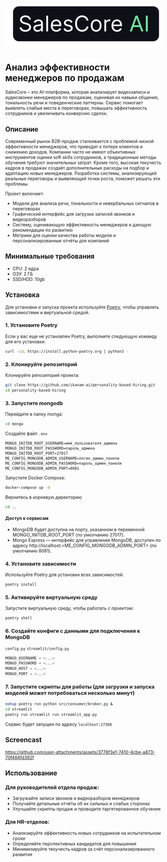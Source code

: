 <p align="center">
     <img src="extensions/views/salescore_logo.png" alt="Логотип проекта" width="600" style="display: inline-block; vertical-align: middle; margin-right: 10px;"/><br/>
</p>


# Анализ эффективности менеджеров по продажам
SalesCore – это AI-платформа, которая анализирует видеозаписи и аудиозвонки менеджеров по продажам, оценивая их навыки общения, тональность речи и поведенческие паттерны. Сервис помогает выявлять слабые места в переговорах, повышать эффективность сотрудников и увеличивать конверсию сделок.

## Описание

Современный рынок B2B-продаж сталкивается с проблемой низкой эффективности менеджеров, что приводит к потере клиентов и снижению доходов. Компании часто не имеют объективных инструментов оценки soft skills сотрудников, а традиционные методы обучения требуют значительных затрат. Кроме того, высокая текучесть кадров в продажах создаёт дополнительные расходы на подбор и адаптацию новых менеджеров. Разработка системы, анализирующей реальные переговоры и выявляющей точки роста, поможет решать эти проблемы.

Проект включает:
- Модели для анализа речи, тональности и невербальных сигналов в переговорах
- Графический интерфейс для загрузки записей звонков и видеоразборов
- Систему, оценивающую эффективность менеджеров и дающую рекомендации по развитию
- Метрики для оценки качества работы модели и персонализированные отчёты для компаний


## Минимальные требования
- CPU: 2 ядра
- ОЗУ: 2 ГБ
- SSD/HDD: 10gb

## Установка

Для установки и запуска проекта используйте [Poetry](https://python-poetry.org/), чтобы управлять зависимостями и виртуальной средой.


### 1. Установите Poetry

Если у вас еще не установлен Poetry, выполните следующую команду для его установки:

```bash
curl -sSL https://install.python-poetry.org | python3 -
```

### 2. Клонируйте репозиторий

Клонируйте репозиторий проекта:

```bash
git clone https://github.com/ikanam-ai/personality-based-hiring.git
cd personality-based-hiring
```

### 3. Запустите mongodb

Перейдите в папку monga:

```bash
cd monga
```

Создайте файл `.env`

```
MONGO_INITDB_ROOT_USERNAME=имя_пользователя_админа
MONGO_INITDB_ROOT_PASSWORD=пароль_админа
MONGO_INITDB_ROOT_PORT=27017
ME_CONFIG_MONGODB_ADMIN_USERNAME=логин_админ_панели
ME_CONFIG_MONGODB_ADMIN_PASSWORD=пароль_админ_панели
ME_CONFIG_MONGODB_ADMIN_PORT=8081
```

Запустите Docker Compose:

```bash
docker-compose up -d
```

Вернитесь в корневую директорию

```bash
cd ..
```

#### Доступ к сервисам

- MongoDB будет доступна на порту, указанном в переменной MONGO_INITDB_ROOT_PORT (по умолчанию 27017).
- Mongo Express — интерфейс для управления MongoDB, доступен по адресу http://localhost:<ME_CONFIG_MONGODB_ADMIN_PORT> (по умолчанию 8081).


### 4. Установите зависимости

Используйте Poetry для установки всех зависимостей:

```bash
poetry install
```

### 5. Активируйте виртуальную среду

Запустите виртуальную среду, чтобы работать с проектом:

```bash
poetry shell
```

### 6. Создайте конфиги с данными для подключения к MongoDB
`config.py`
`streamlit/config.py`

```python
MONGO_USERNAME = <...>
MONGO_PASSWORD = <...>
MONGO_HOST = <...>
MONGO_PORT = <...>
```


### 7. Запустите скрипты для работы (для загрузки и запуска моделей может потребоваться несколько минут)

```bash
nohup poetry run python src/consumer/broker.py &
cd streamlit
poetry run streamlit run streamlit_app.py
```
Сервис будет запущен по адресу `localhost:27368`

## Screencast

https://github.com/user-attachments/assets/3778f3e1-7410-4cbe-a873-70f484fd392f








## Использование

### Для руководителей отдела продаж:
- Загружайте записи звонков и видеоразборов менеджеров
- Получайте детальные отчёты об их сильных и слабых сторонах
- Улучшайте скрипты продаж и проводите таргетированное обучение

### Для HR-отделов:
- Анализируйте эффективность новых сотрудников на испытательном сроке
- Определяйте перспективных кандидатов для повышения
- Минимизируйте текучесть кадров за счёт персонализированного развития
